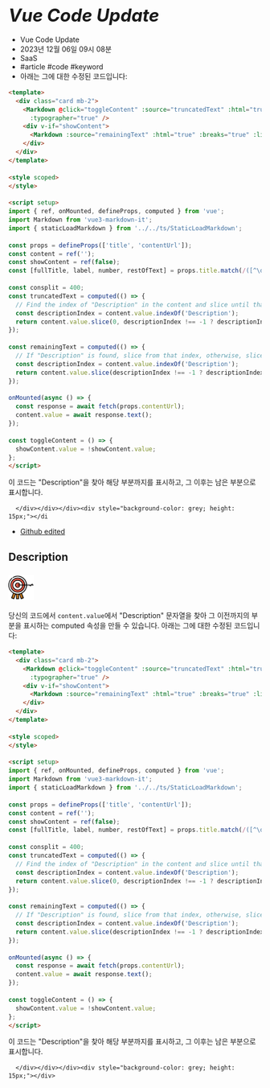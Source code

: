 # **<span style="font-size: 35px; font-style: italic;">Vue Code Update</span>**


- Vue Code Update  
- 2023년 12월 06일 09시 08분  
- SaaS  
- #article #code #keyword  
- 아래는 그에 대한 수정된 코드입니다:

```html
<template>
  <div class="card mb-2">
    <Markdown @click="toggleContent" :source="truncatedText" :html="true" :breaks="true" :linkify="true"
      :typographer="true" />
    <div v-if="showContent">
      <Markdown :source="remainingText" :html="true" :breaks="true" :linkify="true" :typographer="true" />
    </div>
  </div>
</template>

<style scoped>
</style>

<script setup>
import { ref, onMounted, defineProps, computed } from 'vue';
import Markdown from 'vue3-markdown-it';
import { staticLoadMarkdown } from '../../ts/StaticLoadMarkdown';

const props = defineProps(['title', 'contentUrl']);
const content = ref('');
const showContent = ref(false);
const [fullTitle, label, number, restOfText] = props.title.match(/([^\d]+)(\d+)(.*)/);

const consplit = 400;
const truncatedText = computed(() => {
  // Find the index of "Description" in the content and slice until that point
  const descriptionIndex = content.value.indexOf('Description');
  return content.value.slice(0, descriptionIndex !== -1 ? descriptionIndex : consplit);
});

const remainingText = computed(() => {
  // If "Description" is found, slice from that index, otherwise, slice from consplit
  const descriptionIndex = content.value.indexOf('Description');
  return content.value.slice(descriptionIndex !== -1 ? descriptionIndex : consplit);
});

onMounted(async () => {
  const response = await fetch(props.contentUrl);
  content.value = await response.text();
});

const toggleContent = () => {
  showContent.value = !showContent.value;
};
</script>
```

이 코드는 "Description"을 찾아 해당 부분까지를 표시하고, 그 이후는 남은 부분으로 표시합니다.


      </div></div></div><div style="background-color: grey; height: 15px;"></di  
- [Github edited](https://github.com/d10000usd/WebDocuments/tree/main/public/md/Gpt "깃허브")
## Description  

<body class="body-full"><div class="c-custom-card"> <div class="spacing mb-2">  



###  <img src="https://raw.githubusercontent.com/d10000usd/WebDocuments/main/public/icon/Team/40-goal.svg" width="50" height="50" />   

  당신의 코드에서 `content.value`에서 "Description" 문자열을 찾아 그 이전까지의 부분을 표시하는 computed 속성을 만들 수 있습니다. 아래는 그에 대한 수정된 코드입니다:

```html
<template>
  <div class="card mb-2">
    <Markdown @click="toggleContent" :source="truncatedText" :html="true" :breaks="true" :linkify="true"
      :typographer="true" />
    <div v-if="showContent">
      <Markdown :source="remainingText" :html="true" :breaks="true" :linkify="true" :typographer="true" />
    </div>
  </div>
</template>

<style scoped>
</style>

<script setup>
import { ref, onMounted, defineProps, computed } from 'vue';
import Markdown from 'vue3-markdown-it';
import { staticLoadMarkdown } from '../../ts/StaticLoadMarkdown';

const props = defineProps(['title', 'contentUrl']);
const content = ref('');
const showContent = ref(false);
const [fullTitle, label, number, restOfText] = props.title.match(/([^\d]+)(\d+)(.*)/);

const consplit = 400;
const truncatedText = computed(() => {
  // Find the index of "Description" in the content and slice until that point
  const descriptionIndex = content.value.indexOf('Description');
  return content.value.slice(0, descriptionIndex !== -1 ? descriptionIndex : consplit);
});

const remainingText = computed(() => {
  // If "Description" is found, slice from that index, otherwise, slice from consplit
  const descriptionIndex = content.value.indexOf('Description');
  return content.value.slice(descriptionIndex !== -1 ? descriptionIndex : consplit);
});

onMounted(async () => {
  const response = await fetch(props.contentUrl);
  content.value = await response.text();
});

const toggleContent = () => {
  showContent.value = !showContent.value;
};
</script>
```

이 코드는 "Description"을 찾아 해당 부분까지를 표시하고, 그 이후는 남은 부분으로 표시합니다.


      </div></div></div><div style="background-color: grey; height: 15px;"></div>

  